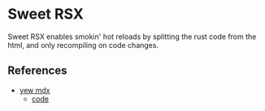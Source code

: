 # Sweet RSX


Sweet RSX enables smokin' hot reloads by splitting the rust code from the html, and only recompiling on code changes.




## References

- [yew mdx](https://implfuture.dev/blog/rewriting-the-modern-web-in-rust)
	- [code](https://github.com/kcking/yew/blob/mdx/packages/yew-macro/src/mdx/mod.rs)

